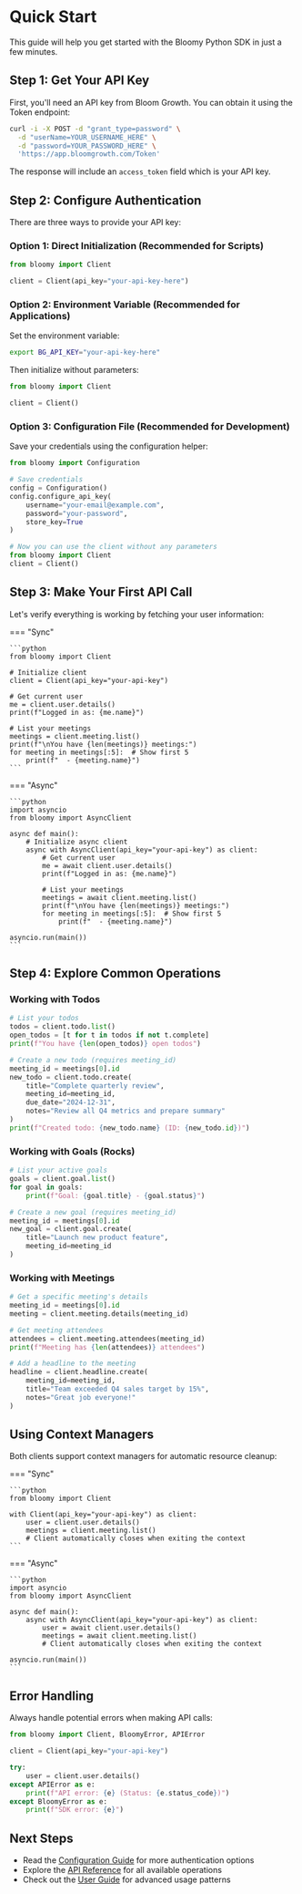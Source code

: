 # Quick Start

This guide will help you get started with the Bloomy Python SDK in just a few minutes.

## Step 1: Get Your API Key

First, you'll need an API key from Bloom Growth. You can obtain it using the Token endpoint:

```bash
curl -i -X POST -d "grant_type=password" \
  -d "userName=YOUR_USERNAME_HERE" \
  -d "password=YOUR_PASSWORD_HERE" \
  'https://app.bloomgrowth.com/Token'
```

The response will include an `access_token` field which is your API key.

## Step 2: Configure Authentication

There are three ways to provide your API key:

### Option 1: Direct Initialization (Recommended for Scripts)

```python
from bloomy import Client

client = Client(api_key="your-api-key-here")
```

### Option 2: Environment Variable (Recommended for Applications)

Set the environment variable:

```bash
export BG_API_KEY="your-api-key-here"
```

Then initialize without parameters:

```python
from bloomy import Client

client = Client()
```

### Option 3: Configuration File (Recommended for Development)

Save your credentials using the configuration helper:

```python
from bloomy import Configuration

# Save credentials
config = Configuration()
config.configure_api_key(
    username="your-email@example.com",
    password="your-password",
    store_key=True
)

# Now you can use the client without any parameters
from bloomy import Client
client = Client()
```

## Step 3: Make Your First API Call

Let's verify everything is working by fetching your user information:

=== "Sync"

    ```python
    from bloomy import Client

    # Initialize client
    client = Client(api_key="your-api-key")

    # Get current user
    me = client.user.details()
    print(f"Logged in as: {me.name}")

    # List your meetings
    meetings = client.meeting.list()
    print(f"\nYou have {len(meetings)} meetings:")
    for meeting in meetings[:5]:  # Show first 5
        print(f"  - {meeting.name}")
    ```

=== "Async"

    ```python
    import asyncio
    from bloomy import AsyncClient

    async def main():
        # Initialize async client
        async with AsyncClient(api_key="your-api-key") as client:
            # Get current user
            me = await client.user.details()
            print(f"Logged in as: {me.name}")

            # List your meetings
            meetings = await client.meeting.list()
            print(f"\nYou have {len(meetings)} meetings:")
            for meeting in meetings[:5]:  # Show first 5
                print(f"  - {meeting.name}")

    asyncio.run(main())
    ```

## Step 4: Explore Common Operations

### Working with Todos

```python
# List your todos
todos = client.todo.list()
open_todos = [t for t in todos if not t.complete]
print(f"You have {len(open_todos)} open todos")

# Create a new todo (requires meeting_id)
meeting_id = meetings[0].id
new_todo = client.todo.create(
    title="Complete quarterly review",
    meeting_id=meeting_id,
    due_date="2024-12-31",
    notes="Review all Q4 metrics and prepare summary"
)
print(f"Created todo: {new_todo.name} (ID: {new_todo.id})")
```

### Working with Goals (Rocks)

```python
# List your active goals
goals = client.goal.list()
for goal in goals:
    print(f"Goal: {goal.title} - {goal.status}")

# Create a new goal (requires meeting_id)
meeting_id = meetings[0].id
new_goal = client.goal.create(
    title="Launch new product feature",
    meeting_id=meeting_id
)
```

### Working with Meetings

```python
# Get a specific meeting's details
meeting_id = meetings[0].id
meeting = client.meeting.details(meeting_id)

# Get meeting attendees
attendees = client.meeting.attendees(meeting_id)
print(f"Meeting has {len(attendees)} attendees")

# Add a headline to the meeting
headline = client.headline.create(
    meeting_id=meeting_id,
    title="Team exceeded Q4 sales target by 15%",
    notes="Great job everyone!"
)
```

## Using Context Managers

Both clients support context managers for automatic resource cleanup:

=== "Sync"

    ```python
    from bloomy import Client

    with Client(api_key="your-api-key") as client:
        user = client.user.details()
        meetings = client.meeting.list()
        # Client automatically closes when exiting the context
    ```

=== "Async"

    ```python
    import asyncio
    from bloomy import AsyncClient

    async def main():
        async with AsyncClient(api_key="your-api-key") as client:
            user = await client.user.details()
            meetings = await client.meeting.list()
            # Client automatically closes when exiting the context

    asyncio.run(main())
    ```

## Error Handling

Always handle potential errors when making API calls:

```python
from bloomy import Client, BloomyError, APIError

client = Client(api_key="your-api-key")

try:
    user = client.user.details()
except APIError as e:
    print(f"API error: {e} (Status: {e.status_code})")
except BloomyError as e:
    print(f"SDK error: {e}")
```

## Next Steps

- Read the [Configuration Guide](configuration.md) for more authentication options
- Explore the [API Reference](../api/client.md) for all available operations
- Check out the [User Guide](../guide/usage.md) for advanced usage patterns